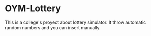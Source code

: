 # OYM-Lottery
This is a college's proyect about lottery simulator. It throw automatic random numbers and you can insert manually. 
